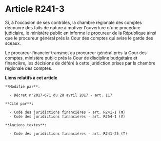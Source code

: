 # Article R241-3

Si, à l'occasion de ses contrôles, la chambre régionale des comptes découvre des faits de nature à motiver l'ouverture d'une
procédure judiciaire, le ministère public en informe le procureur de la République ainsi que le procureur général près la
Cour des comptes qui avise le garde des sceaux.

Le procureur financier transmet au procureur général près la Cour des comptes, ministère public près la Cour de discipline
budgétaire et financière, les décisions de déféré à cette juridiction prises par la chambre régionale des comptes.

**Liens relatifs à cet article**

	**Modifié par**:

	  - Décret n°2017-671 du 28 avril 2017 - art. 117

	**Cité par**:

	  - Code des juridictions financières - art. R241-1 (M)
	  - Code des juridictions financières - art. R254-1 (V)

	**Anciens textes**:

	  - Code des juridictions financières - art. R241-25 (T)
